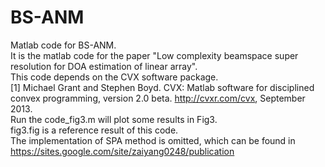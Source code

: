 # BS-ANM
Matlab code for BS-ANM.   
It is the matlab code for the paper "Low complexity beamspace super resolution for DOA estimation of linear array".  
This code depends on the CVX software package.  
[1] Michael Grant and Stephen Boyd. CVX: Matlab software for disciplined convex programming, version 2.0 beta. http://cvxr.com/cvx, September 2013.   
Run the code_fig3.m will plot some results in Fig3.  
fig3.fig is a reference result of this code.  
The implementation of SPA method is omitted, which can be found in https://sites.google.com/site/zaiyang0248/publication
